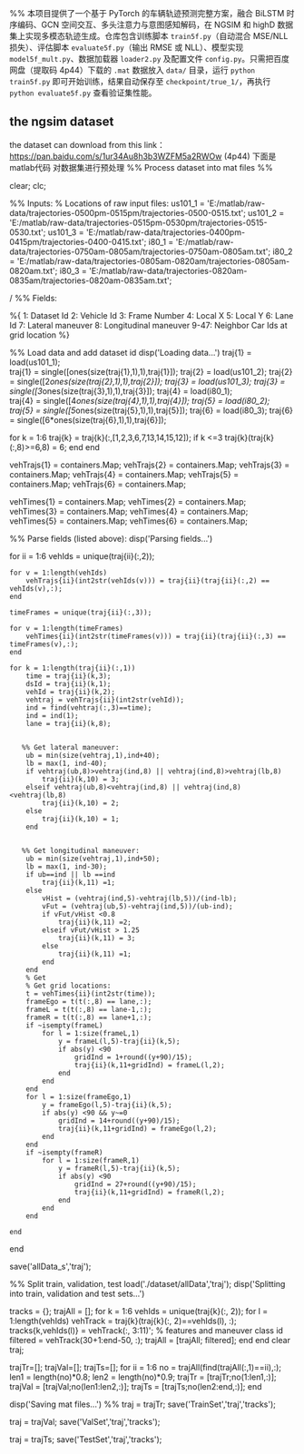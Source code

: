 %% 本项目提供了一个基于 PyTorch 的车辆轨迹预测完整方案，融合 BiLSTM 时序编码、GCN 空间交互、多头注意力与意图感知解码，在 NGSIM 和 highD 数据集上实现多模态轨迹生成。仓库包含训练脚本 `train5f.py`（自动混合 MSE/NLL 损失）、评估脚本 `evaluate5f.py`（输出 RMSE 或 NLL）、模型实现 `model5f_mult.py`、数据加载器 `loader2.py` 及配置文件 `config.py`。只需把百度网盘（提取码 4p44）下载的 `.mat` 数据放入 `data/` 目录，运行 `python train5f.py` 即可开始训练，结果自动保存至 `checkpoint/true_1/`，再执行 `python evaluate5f.py` 查看验证集性能。
## the ngsim dataset
the dataset can download from this 
link：https://pan.baidu.com/s/1ur34Au8h3b3WZFM5a2RWOw (4p44) 
下面是matlab代码 对数据集进行预处理
%% Process dataset into mat files %%

clear;
clc;

%% Inputs:
% Locations of raw input files:
us101_1 = 'E:/matlab/raw-data/trajectories-0500pm-0515pm/trajectories-0500-0515.txt';
us101_2 = 'E:/matlab/raw-data/trajectories-0515pm-0530pm/trajectories-0515-0530.txt';
us101_3 = 'E:/matlab/raw-data/trajectories-0400pm-0415pm/trajectories-0400-0415.txt';
i80_1 = 'E:/matlab/raw-data/trajectories-0750am-0805am/trajectories-0750am-0805am.txt';
i80_2 = 'E:/matlab/raw-data/trajectories-0805am-0820am/trajectories-0805am-0820am.txt';
i80_3 = 'E:/matlab/raw-data/trajectories-0820am-0835am/trajectories-0820am-0835am.txt';

/
%% Fields: 

%{ 
1: Dataset Id
2: Vehicle Id
3: Frame Number
4: Local X
5: Local Y
6: Lane Id
7: Lateral maneuver
8: Longitudinal maneuver
9-47: Neighbor Car Ids at grid location
%}

%% Load data and add dataset id
disp('Loading data...')
traj{1} = load(us101_1);    
traj{1} = single([ones(size(traj{1},1),1),traj{1}]);
traj{2} = load(us101_2);
traj{2} = single([2*ones(size(traj{2},1),1),traj{2}]);
traj{3} = load(us101_3);
traj{3} = single([3*ones(size(traj{3},1),1),traj{3}]);
traj{4} = load(i80_1);    
traj{4} = single([4*ones(size(traj{4},1),1),traj{4}]);
traj{5} = load(i80_2);
traj{5} = single([5*ones(size(traj{5},1),1),traj{5}]);
traj{6} = load(i80_3);
traj{6} = single([6*ones(size(traj{6},1),1),traj{6}]);

for k = 1:6
    traj{k} = traj{k}(:,[1,2,3,6,7,13,14,15,12]);
    if k <=3
        traj{k}(traj{k}(:,8)>=6,8) = 6;
    end
end

vehTrajs{1} = containers.Map;
vehTrajs{2} = containers.Map;
vehTrajs{3} = containers.Map;
vehTrajs{4} = containers.Map;
vehTrajs{5} = containers.Map;
vehTrajs{6} = containers.Map;

vehTimes{1} = containers.Map;
vehTimes{2} = containers.Map;
vehTimes{3} = containers.Map;
vehTimes{4} = containers.Map;
vehTimes{5} = containers.Map;
vehTimes{6} = containers.Map;

%% Parse fields (listed above):
disp('Parsing fields...')

for ii = 1:6
    vehIds = unique(traj{ii}(:,2));

    for v = 1:length(vehIds)
        vehTrajs{ii}(int2str(vehIds(v))) = traj{ii}(traj{ii}(:,2) == vehIds(v),:);
    end
    
    timeFrames = unique(traj{ii}(:,3));

    for v = 1:length(timeFrames)
        vehTimes{ii}(int2str(timeFrames(v))) = traj{ii}(traj{ii}(:,3) == timeFrames(v),:);
    end
    
    for k = 1:length(traj{ii}(:,1))        
        time = traj{ii}(k,3);
        dsId = traj{ii}(k,1);
        vehId = traj{ii}(k,2);
        vehtraj = vehTrajs{ii}(int2str(vehId));
        ind = find(vehtraj(:,3)==time);
        ind = ind(1);
        lane = traj{ii}(k,8);
        
        
       %% Get lateral maneuver:
        ub = min(size(vehtraj,1),ind+40);
        lb = max(1, ind-40);
        if vehtraj(ub,8)>vehtraj(ind,8) || vehtraj(ind,8)>vehtraj(lb,8)
            traj{ii}(k,10) = 3;
        elseif vehtraj(ub,8)<vehtraj(ind,8) || vehtraj(ind,8)<vehtraj(lb,8)
            traj{ii}(k,10) = 2;
        else
            traj{ii}(k,10) = 1;
        end
        
        
       %% Get longitudinal maneuver:
        ub = min(size(vehtraj,1),ind+50);
        lb = max(1, ind-30);
        if ub==ind || lb ==ind
            traj{ii}(k,11) =1;
        else
            vHist = (vehtraj(ind,5)-vehtraj(lb,5))/(ind-lb);
            vFut = (vehtraj(ub,5)-vehtraj(ind,5))/(ub-ind);
            if vFut/vHist <0.8
                traj{ii}(k,11) =2;
            elseif vFut/vHist > 1.25
                traj{ii}(k,11) = 3;
            else
                traj{ii}(k,11) =1;
            end
        end
        % Get 
        % Get grid locations:
        t = vehTimes{ii}(int2str(time));
        frameEgo = t(t(:,8) == lane,:);
        frameL = t(t(:,8) == lane-1,:);
        frameR = t(t(:,8) == lane+1,:);
        if ~isempty(frameL)
            for l = 1:size(frameL,1)
                y = frameL(l,5)-traj{ii}(k,5);
                if abs(y) <90
                    gridInd = 1+round((y+90)/15);
                    traj{ii}(k,11+gridInd) = frameL(l,2);
                end
            end
        end
        for l = 1:size(frameEgo,1)
            y = frameEgo(l,5)-traj{ii}(k,5);
            if abs(y) <90 && y~=0
                gridInd = 14+round((y+90)/15);
                traj{ii}(k,11+gridInd) = frameEgo(l,2);
            end
        end
        if ~isempty(frameR)
            for l = 1:size(frameR,1)
                y = frameR(l,5)-traj{ii}(k,5);
                if abs(y) <90
                    gridInd = 27+round((y+90)/15);
                    traj{ii}(k,11+gridInd) = frameR(l,2);
                end
            end
        end
        
    end
end

save('allData_s','traj');


%% Split train, validation, test
load('./dataset/allData','traj');
disp('Splitting into train, validation and test sets...')

tracks = {};
trajAll = [];
for k = 1:6
    vehIds = unique(traj{k}(:, 2));
    for l = 1:length(vehIds)
        vehTrack = traj{k}(traj{k}(:, 2)==vehIds(l), :);
        tracks{k,vehIds(l)} = vehTrack(:, 3:11)'; % features and maneuver class id
        filtered = vehTrack(30+1:end-50, :);
        trajAll = [trajAll; filtered];
    end
end
clear traj;

trajTr=[];
trajVal=[];
trajTs=[];
for ii = 1:6
    no = trajAll(find(trajAll(:,1)==ii),:);
    len1 = length(no)*0.8;
    len2 = length(no)*0.9;
    trajTr = [trajTr;no(1:len1,:)];
    trajVal = [trajVal;no(len1:len2,:)];
    trajTs = [trajTs;no(len2:end,:)];
end

disp('Saving mat files...')
%%
traj = trajTr;
save('TrainSet','traj','tracks');

traj = trajVal;
save('ValSet','traj','tracks');

traj = trajTs;
save('TestSet','traj','tracks');










